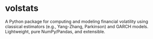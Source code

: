 # volstats
A Python package for computing and modeling financial volatility using classical estimators (e.g., Yang-Zhang, Parkinson) and GARCH models. Lightweight, pure NumPy/Pandas, and extensible.
